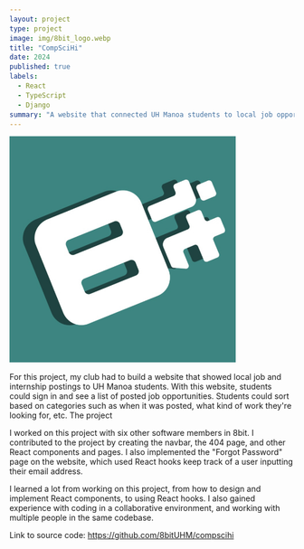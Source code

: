 ```yaml
---
layout: project
type: project
image: img/8bit_logo.webp
title: "CompSciHi"
date: 2024
published: true
labels:
  - React
  - TypeScript
  - Django
summary: "A website that connected UH Manoa students to local job opportunities."
---
```


<img width="400px" src="../img/8bit_logo.webp" alt="8bit's logo">
<br>

For this project, my club had to build a website that showed local job and internship postings to UH Manoa students. With this website, students could sign in and see a list of posted job opportunities. Students could sort based on categories such as when it was posted, what kind of work they're looking for, etc. The project 

I worked on this project with six other software members in 8bit. I contributed to the project by creating the navbar, the 404 page, and other React components and pages. I also implemented the "Forgot Password" page on the website, which used React hooks keep track of a user inputting their email address.

I learned a lot from working on this project, from how to design and implement React components, to using React hooks. I also gained experience with coding in a collaborative environment, and working with multiple people in the same codebase.

Link to source code: <a href="https://github.com/8bitUHM/compscihi">https://github.com/8bitUHM/compscihi</a>
